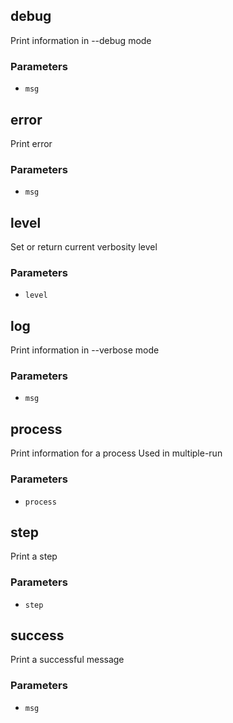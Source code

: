 <!-- Generated by documentation.js. Update this documentation by updating the source code. -->

## debug

Print information in --debug mode

### Parameters

-   `msg`  

## error

Print error

### Parameters

-   `msg`  

## level

Set or return current verbosity level

### Parameters

-   `level`  

## log

Print information in --verbose mode

### Parameters

-   `msg`  

## process

Print information for a process
Used in multiple-run

### Parameters

-   `process`  

## step

Print a step

### Parameters

-   `step`  

## success

Print a successful message

### Parameters

-   `msg`  
